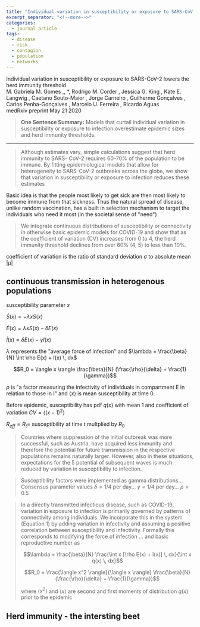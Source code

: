 ```yaml
---
title: "Individual variation in susceptibility or exposure to SARS-CoV-2 lowers the herd immunity threshold"
excerpt_separator: "<!--more-->"
categories:
  - journal article
tags:
  - disease 
  - risk
  - contagion
  - population
  - networks
---
```


Individual variation in susceptibility or exposure to SARS-CoV-2 lowers the
herd immunity threshold    
M. Gabriela M. Gomes ,, *, Rodrigo M. Corder  , Jessica G. King  , Kate E. Langwig  , Caetano Souto-Maior  , Jorge Carneiro  , Guilherme Gonçalves  , Carlos Penha-Gonçalves  , Marcelo U. Ferreira  , Ricardo Aguas    
medRxiv preprint May 21 2020  


> **One Sentence Summary:** Models that curtail individual variation in susceptibility or exposure
to infection overestimate epidemic sizes and herd immunity thresholds. 
---



> Although estimates vary, simple calculations suggest that herd immunity to SARS-
CoV-2 requires 60-70% of the population to be immune. By fitting epidemiological models that 
allow for heterogeneity to SARS-CoV-2 outbreaks across the globe, we show that variation in
susceptibility or exposure to infection reduces these estimates


Basic idea is that the people most likely to get sick are then most likely to become immune from that sickness.
Thus the natural spread of disease, unlike random vaccination, has a built in selection mechanism to target the individuals who need it most (in the societal sense of "need")

> We integrate
continuous distributions of susceptibility or connectivity in otherwise basic epidemic models for
COVID-19 and show that as the coefficient of variation (CV) increases from 0 to 4, the herd
immunity threshold declines from over 60% (4, 5) to less than 10%. 

coefficient of variation is the ratio of standard deviation $\sigma$ to absolute mean $| \mu |$

## continuous transmission in heterogenous populations

susceptibility parameter $x$

$\dot{S}(x)=-\lambda x S(x)$

$\dot{E}(x)=\lambda x S(x)-\delta E(x)$

$\dot{I}(x)=\delta E(x)-\gamma I(x)$

$\lambda$ represents the "average force of infection" and $\lambda = \frac{\beta}{N} \int \rho E(x) + I(x) \, dx$

$$R_0 = \langle x \rangle \frac{\beta}{N} (\frac{\rho}{\delta} + \frac{1}{\gamma})$$

$\rho$ is "a factor measuring the infectivity of individuals in compartment E in relation to those
in I" and $\langle x \rangle$ is mean susceptibility at time 0.

Before epidemic, susceptibility has pdf $q(x)$ with mean $1$ and coefficient of variation $CV=\langle (x-1)^2 \rangle$

$R_{eff}=R_t=$ susceptibility at time $t$ multplied by $R_0$

> Countries where suppression of the initial outbreak was more successful, such as Austria, have
acquired less immunity and therefore the potential for future transmission in the respective
populations remains naturally larger. However, also in these situations, expectations for the 5
potential of subsequent waves is much reduced by variation in susceptibility to infection.

> Susceptibility factors were implemented as gamma
distributions... 
Consensus parameter values
$\delta=1/4$ per day...
$\gamma=1/4$ per day...
$\rho=0.5$

> In a directly transmitted infectious disease, such as COVID-19, variation in exposure to infection
is primarily governed by patterns of connectivity among individuals. We incorporate this in the
system (Equation 1) by adding variation in infectivity and assuming a positive correlation
between susceptibility and infectivity.
Formally this corresponds to modifying the force of
infection ... and basic reproductive number as  
> 
> $$\lambda = \frac{\beta}{N} \frac{\int x [\rho E(x) + I(x)] \, dx}{\int x q(x) \, dx}$$
> 
> $$R_0 = \frac{\langle x^2 \rangle}{\langle x \rangle} \frac{\beta}{N} (\frac{\rho}{\delta} + \frac{1}{\gamma})$$
> 
> where $\langle x^2 \rangle$ and $\langle x \rangle$ are second and first moments of distribution $q(x)$ prior to the epidemic



## Herd immunity - the intersting beet













